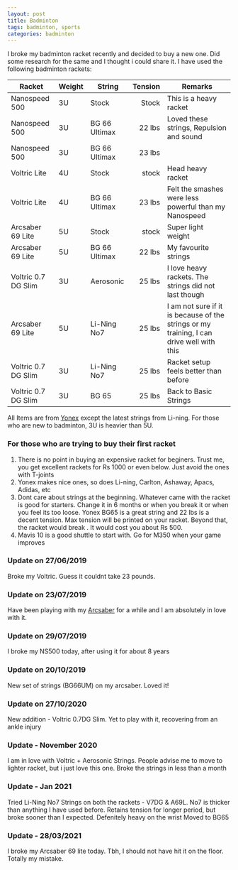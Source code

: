 ```yaml
---
layout: post
title: Badminton
tags: badminton, sports
categories: badminton
---
```


I broke my badminton racket recently and decided to buy a new one. Did some research for the same and I thought i could share it. I have used the following badminton rackets:

|Racket|Weight|String|Tension|Remarks|
|------|------|------|------:|------|
|Nanospeed 500|3U|Stock|Stock| This is a heavy racket |
|Nanospeed 500|3U|BG 66 Ultimax|22 lbs| Loved these strings, Repulsion and sound |
|Nanospeed 500|3U|BG 66 Ultimax|23 lbs| |
|Voltric Lite|4U|Stock|stock| Head heavy racket |
|Voltric Lite|4U|BG 66 Ultimax|23 lbs|Felt the smashes were less powerful than my Nanospeed|
|Arcsaber 69 Lite|5U|Stock|stock|Super light weight |
|Arcsaber 69 Lite|5U|BG 66 Ultimax|22 lbs|My favourite strings |
|Voltric 0.7 DG Slim|3U|Aerosonic|25 lbs|I love heavy rackets. The strings did not last though|
|Arcsaber 69 Lite|5U|Li-Ning No7|25 lbs|I am not sure if it is because of the strings or my training, I can drive well with this  |
|Voltric 0.7 DG Slim|3U|Li-Ning No7|25 lbs|Racket setup feels better than before|
|Voltric 0.7 DG Slim|3U|BG 65|25 lbs|Back to Basic Strings|

All Items are from [Yonex](http://yonex.com/) except the latest strings from Li-ning. For those who are new to badminton, 3U is heavier than 5U.


### For those who are trying to buy their first racket

1. There is no point in buying an expensive racket for beginers. Trust me, you get excellent rackets for Rs 1000 or even below. Just avoid the ones with T-joints
2. Yonex makes nice ones, so does Li-ning, Carlton, Ashaway, Apacs, Adidas, etc
3. Dont care about strings at the beginning. Whatever came with the racket is good for starters. Change it in 6 months or when you break it or when you feel its too loose. Yonex BG65 is a great string and 22 lbs is a decent tension. Max tension will be printed on your racket. Beyond that, the racket would break . It would cost you about Rs 500.
4. Mavis 10 is a good shuttle to start with. Go for M350 when your game improves

### Update on 27/06/2019
Broke my Voltric. Guess it couldnt take 23 pounds.


### Update on 23/07/2019
Have been playing with my [Arcsaber](https://www.sportsuncle.com/yonex-arcsaber-69-light-badminton-racket.html) for a while and I am absolutely in love with it.


### Update on 29/07/2019
I broke my NS500 today, after using it for about 8 years


### Update on 20/10/2019
New set of strings (BG66UM) on my arcsaber. Loved it! 


### Update on 27/10/2020
New addition - Voltric 0.7DG Slim. Yet to play with it, recovering from an ankle injury


### Update - November 2020
I am in love with Voltric + Aerosonic Strings. People advise me to move to lighter racket, but i just love this one. Broke the strings in less than a month


### Update - Jan 2021
Tried Li-Ning No7 Strings on both the rackets - V7DG & A69L. No7 is thicker than anything I have used before. Retains tension for longer period, but broke sooner than I expected. Defenitely heavy on the wrist
Moved to BG65

### Update  - 28/03/2021
I broke my Arcsaber 69 lite today. Tbh, I should not have hit it on the floor. Totally my mistake. 